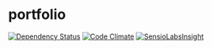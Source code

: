 portfolio
=========
[![Dependency Status](https://gemnasium.com/quietkillah/portfolio.svg)](https://gemnasium.com/quietkillah/portfolio) [![Code Climate](https://codeclimate.com/github/quietkillah/portfolio.png)](https://codeclimate.com/github/quietkillah/portfolio) [![SensioLabsInsight](https://insight.sensiolabs.com/projects/a99d0751-44ed-4793-a885-0469ae00d1de/mini.png)](https://insight.sensiolabs.com/projects/a99d0751-44ed-4793-a885-0469ae00d1de)
